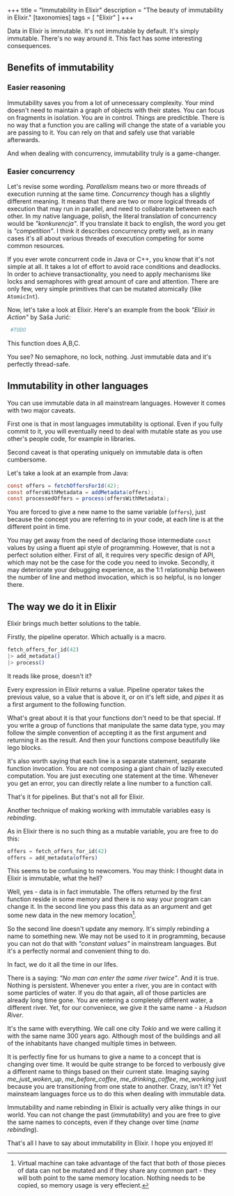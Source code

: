 +++
title = "Immutability in Elixir"
description = "The beauty of immutability in Elixir."
[taxonomies]
tags = [ "Elixir" ]
+++

Data in Elixir is immutable. It's not immutable by default. It's simply immutable. There's no way around it. This fact has some interesting consequences.

## Benefits of immutability

### Easier reasoning

Immutability saves you from a lot of unnecessary complexity. Your mind doesn't need to maintain a graph of objects with their states. You can focus on fragments in isolation. You are in control. Things are predictible. There is no way that a function you are calling will change the state of a variable you are passing to it. You can rely on that and safely use that variable afterwards.

And when dealing with concurrency, immutability truly is a game-changer.

### Easier concurrency

Let's revise some wording. _Parallelism_ means two or more threads of execution running at the same time. _Concurrency_ though has a slightly different meaning. It means that there are two or more logical threads of execution that may run in parallel, and need to collaborate between each other. In my native language, polish, the literal translation of concurrency would be _"konkurencja"_. If you translate it back to english, the word you get is _"competition"_. I think it describes concurrency pretty well, as in many cases it's all about various threads of execution competing for some common resources.

If you ever wrote concurrent code in Java or C++, you know that it's not simple at all. It takes a lot of effort to avoid race conditions and deadlocks. In order to achieve transactionality, you need to apply mechanisms like locks and semaphores with great amount of care and attention. There are only few, very simple primitives that can be mutated atomically (like `AtomicInt`).

Now, let's take a look at Elixir. Here's an example from the book _"Elixir in Action"_ by Saša Jurić:

```ex
 #TODO
```


This function does A,B,C.

You see? No semaphore, no lock, nothing. Just immutable data and it's perfectly thread-safe.

## Immutability in other languages

You can use immutable data in all mainstream languages. However it comes with two major caveats.

First one is that in most languages immutability is optional. Even if you fully commit to it, you will eventually need to deal with mutable state as you use other's people code, for example in libraries.

Second caveat is that operating uniquely on immutable data is often cumbersome.

Let's take a look at an example from Java:

```java
const offers = fetchOffersForId(42);
const offersWithMetadata = addMetadata(offers);
const processedOffers = process(offersWithMetadata);
```

You are forced to give a new name to the same variable (`offers`), just because the concept you are referring to in your code, at each line is at the different point in time.

You may get away from the need of declaring those intermediate `const` values by using a fluent api style of programming. However, that is not a perfect solution either. First of all, it requires very specific design of API, which may not be the case for the code you need to invoke. Secondly, it may deteriorate your debugging experience, as the 1:1 relationship between the number of line and method invocation, which is so helpful, is no longer there.

## The way we do it in Elixir

Elixir brings much better solutions to the table.

Firstly, the pipeline operator. Which actually is a macro.

```elixir
fetch_offers_for_id(42)
|> add_metadata()
|> process()
```

It reads like prose, doesn't it?

Every expression in Elixir returns a value. Pipeline operator takes the previous value, so a value that is above it, or on it's left side, and _pipes_ it as a first argument to the following function.

What's great about it is that your functions don't need to be that special. If you write a group of functions that manipulate the same data type, you may follow the simple convention of accepting it as the first argument and returning it as the result. And then your functions compose beautifully like lego blocks.

It's also worth saying that each line is a separate statement, separate function invocation. You are not composing a giant chain of lazily executed computation. You are just executing one statement at the time. Whenever you get an error, you can directly relate a line number to a function call.

That's it for pipelines. But that's not all for Elixir.

Another technique of making working with immutable variables easy is _rebinding_.

As in Elixir there is no such thing as a mutable variable, you are free to do this:

```elixir
offers = fetch_offers_for_id(42)
offers = add_metadata(offers)
```

This seems to be confusing to newcomers. You may think: I thought data in Elixir is immutable, what the hell?

Well, yes - data is in fact immutable. The offers returned by the first function reside in some memory and there is no way your program can change it. In the second line you pass this data as an argument and get some new data in the new memory location[^1].

So the second line doesn't update any memory. It's simply rebinding a name to something new.
We may not be used to it in programming, because you can not do that with _"constant values"_ in mainstream languages. But it's a perfectly normal and convenient thing to do.

In fact, we do it all the time in our lifes.

There is a saying: _"No man can enter the same river twice"_. And it is true. Nothing is persistent. Whenever you enter a river, you are in contact with some particles of water. If you do that again, all of those particles are already long time gone. You are entering a completely different water, a different river. Yet, for our conveniece, we give it the same name - a _Hudson River_.

It's the same with everything. We call one city _Tokio_ and we were calling it with the same name 300 years ago. Although most of the buildings and all of the inhabitants have changed multiple times in between.

It is perfectly fine for us humans to give a name to a concept that is changing over time.
It would be quite strange to be forced to verbously give a different name to things based on their current state. Imaging saying _me_just_woken_up_, _me_before_coffee_, _me_drinking_coffee_, _me_working_ just because you are transitioning from one state to another. Crazy, isn't it? Yet mainsteam languages force us to do this when dealing with immutable data.

Immutability and name rebinding in Elixir is actually very alike things in our world. You can not change the past (_immutability_) and you are free to give the same names to concepts, even if they change over time (_name rebinding_).

That's all I have to say about immutability in Elixir. I hope you enjoyed it!

[^1]: Virtual machine can take advantage of the fact that both of those pieces of data can not be mutated and if they share any common part - they will both point to the same memory location. Nothing needs to be copied, so memory usage is very effecient.
